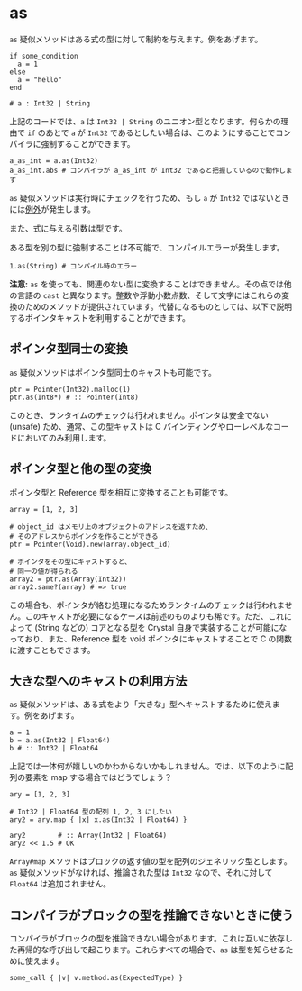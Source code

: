 # as

`as` 疑似メソッドはある式の型に対して制約を与えます。例をあげます。

```crystal
if some_condition
  a = 1
else
  a = "hello"
end

# a : Int32 | String
```

上記のコードでは、`a` は `Int32 | String` のユニオン型となります。何らかの理由で `if` のあとで `a` が `Int32` であるとしたい場合は、このようにすることでコンパイラに強制することができます。

```crystal
a_as_int = a.as(Int32)
a_as_int.abs # コンパイラが a_as_int が Int32 であると把握しているので動作します
```

`as` 疑似メソッドは実行時にチェックを行うため、もし `a` が `Int32` ではないときには[例外](exception_handling.html)が発生します。

また、式に与える引数は[型](type_grammar.html)です。

ある型を別の型に強制することは不可能で、コンパイルエラーが発生します。

```crystal
1.as(String) # コンパイル時のエラー
```

**注意:** `as` を使っても、関連のない型に変換することはできません。その点では他の言語の `cast` と異なります。整数や浮動小数点数、そして文字にはこれらの変換のためのメソッドが提供されています。代替になるものとしては、以下で説明するポインタキャストを利用することができます。

## ポインタ型同士の変換

`as` 疑似メソッドはポインタ型同士のキャストも可能です。

```crystal
ptr = Pointer(Int32).malloc(1)
ptr.as(Int8*) # :: Pointer(Int8)
```

このとき、ランタイムのチェックは行われません。ポインタは安全でない (unsafe) ため、通常、この型キャストは C バインディングやローレベルなコードにおいてのみ利用します。

## ポインタ型と他の型の変換

ポインタ型と Reference 型を相互に変換することも可能です。

```crystal
array = [1, 2, 3]

# object_id はメモリ上のオブジェクトのアドレスを返すため、
# そのアドレスからポインタを作ることができる
ptr = Pointer(Void).new(array.object_id)

# ポインタをその型にキャストすると、
# 同一の値が得られる
array2 = ptr.as(Array(Int32))
array2.same?(array) # => true
```

この場合も、ポインタが絡む処理になるためランタイムのチェックは行われません。このキャストが必要になるケースは前述のものよりも稀です。ただ、これによって (String などの) コアとなる型を Crystal 自身で実装することが可能になっており、また、Reference 型を void ポインタにキャストすることで C の関数に渡すこともできます。

## 大きな型へのキャストの利用方法

`as` 疑似メソッドは、ある式をより「大きな」型へキャストするために使えます。例をあげます。

```crystal
a = 1
b = a.as(Int32 | Float64)
b # :: Int32 | Float64
```

上記では一体何が嬉しいのかわからないかもしれません。では、以下のように配列の要素を map する場合ではどうでしょう？

```crystal
ary = [1, 2, 3]

# Int32 | Float64 型の配列 1, 2, 3 にしたい
ary2 = ary.map { |x| x.as(Int32 | Float64) }

ary2        # :: Array(Int32 | Float64)
ary2 << 1.5 # OK
```

`Array#map` メソッドはブロックの返す値の型を配列のジェネリック型とします。`as` 疑似メソッドがなければ、推論された型は `Int32` なので、それに対して `Float64` は追加されません。

## コンパイラがブロックの型を推論できないときに使う

コンパイラがブロックの型を推論できない場合があります。これは互いに依存した再帰的な呼び出しで起こります。これらすべての場合で、`as` は型を知らせるために使えます。

```crystal
some_call { |v| v.method.as(ExpectedType) }
```
